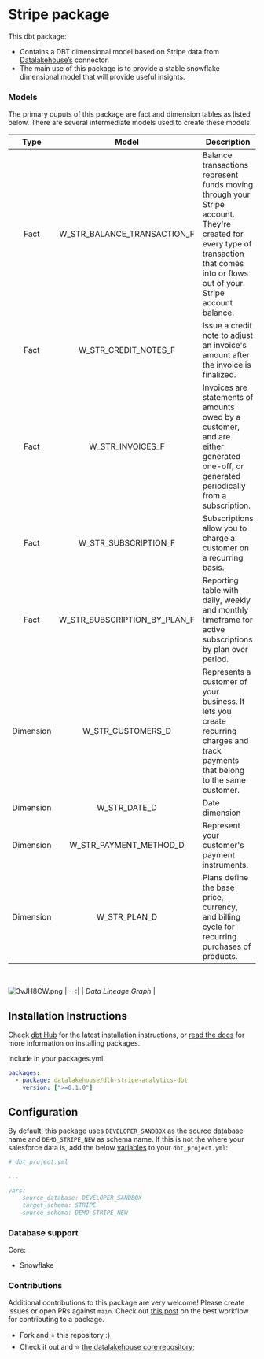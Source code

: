 # Stripe package

This dbt package:

*   Contains a DBT dimensional model based on Stripe data from [Datalakehouse’s](https://www.datalakehouse.io/) connector.
*   The main use of this package is to provide a stable snowflake dimensional model that will provide useful insights.
    

### Models

The primary ouputs of this package are fact and dimension tables as listed below. There are several intermediate models used to create these models.

|        Type       |        Model       |        Description       |
|:----------------:|:----------------:|----------------|
|Fact| W_STR_BALANCE_TRANSACTION_F       | Balance transactions represent funds moving through your Stripe account. They're created for every type of transaction that comes into or flows out of your Stripe account balance.   |
|Fact| W_STR_CREDIT_NOTES_F         | Issue a credit note to adjust an invoice's amount after the invoice is finalized. |
|Fact| W_STR_INVOICES_F       | Invoices are statements of amounts owed by a customer, and are either generated one-off, or generated periodically from a subscription. |
|Fact| W_STR_SUBSCRIPTION_F      | Subscriptions allow you to charge a customer on a recurring basis. |
|Fact| W_STR_SUBSCRIPTION_BY_PLAN_F         | Reporting table with daily, weekly and monthly timeframe for active subscriptions by plan over period. |
|Dimension| W_STR_CUSTOMERS_D         | Represents a customer of your business. It lets you create recurring charges and track payments that belong to the same customer. |
|Dimension| W_STR_DATE_D | Date dimension |
|Dimension| W_STR_PAYMENT_METHOD_D | Represent your customer's payment instruments. |
|Dimension| W_STR_PLAN_D | Plans define the base price, currency, and billing cycle for recurring purchases of products. |

</br>

![3vJH8CW.png](https://i.imgur.com/3vJH8CW.png)
|:--:| 
| *Data Lineage Graph* |

Installation Instructions
-------------------------

Check [dbt Hub](https://hub.getdbt.com) for the latest installation instructions, or [read the docs](https://docs.getdbt.com/docs/package-management) for more information on installing packages.

Include in your packages.yml

```yaml
packages:
  - package: datalakehouse/dlh-stripe-analytics-dbt
    version: [">=0.1.0"]
```

Configuration
-------------


By default, this package uses `DEVELOPER_SANDBOX` as the source database name and `DEMO_STRIPE_NEW` as schema name. If this is not the where your salesforce data is, add the below [variables](https://docs.getdbt.com/docs/using-variables) to your `dbt_project.yml`:


```yaml
# dbt_project.yml

...

vars:    
    source_database: DEVELOPER_SANDBOX
    target_schema: STRIPE
    source_schema: DEMO_STRIPE_NEW
```

### Database support

Core:

*   Snowflake
    

### Contributions

Additional contributions to this package are very welcome! Please create issues or open PRs against `main`. Check out [this post](https://discourse.getdbt.com/t/contributing-to-a-dbt-package/657) on the best workflow for contributing to a package.


*   Fork and :star: this repository :)
*   Check it out and :star: [the datalakehouse core repository](https://github.com/datalakehouse/datalakehouse-core);